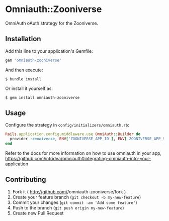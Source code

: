 # Omniauth::Zooniverse

OmniAuth oAuth strategy for the Zooniverse.

## Installation

Add this line to your application's Gemfile:

```ruby
gem 'omniauth-zooniverse'
```

And then execute:

```shell
$ bundle install
```

Or install it yourself as:

```shell
$ gem install omniauth-zooniverse
```

## Usage

Configure the strategy in `config/initializers/omniauth.rb`:

```ruby
Rails.application.config.middleware.use OmniAuth::Builder do
  provider :zooniverse, ENV['ZOONIVERSE_APP_ID'], ENV['ZOONIVERSE_APP_SECRET']
end
```

Refer to the docs for more information on how to use omniauth in your app, https://github.com/intridea/omniauth#integrating-omniauth-into-your-application

## Contributing

1. Fork it ( http://github.com/<my-github-username>/omniauth-zooniverse/fork )
2. Create your feature branch (`git checkout -b my-new-feature`)
3. Commit your changes (`git commit -am 'Add some feature'`)
4. Push to the branch (`git push origin my-new-feature`)
5. Create new Pull Request
